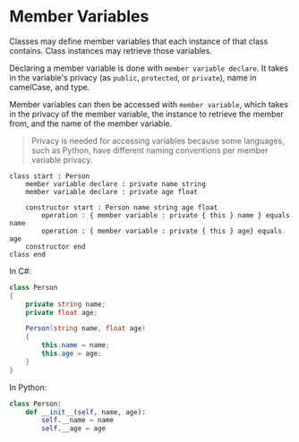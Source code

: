 # Member Variables

Classes may define member variables that each instance of that class contains.
Class instances may retrieve those variables.

Declaring a member variable is done with `member variable declare`.
It takes in the variable's privacy \(as `public`, `protected`, or `private`\), name in camelCase, and type.

Member variables can then be accessed with `member variable`, which takes in the privacy of the member variable, the instance to retrieve the member from, and the name of the member variable.

> Privacy is needed for accessing variables because some languages, such as Python, have different naming conventions per member variable privacy.

```gls
class start : Person
    member variable declare : private name string
    member variable declare : private age float

    constructor start : Person name string age float
        operation : { member variable : private { this } name } equals name
        operation : { member variable : private { this } age} equals age
    constructor end
class end
```

In C#:

```csharp
class Person
{
    private string name;
    private float age;

    Person(string name, float age)
    {
        this.name = name;
        this.age = age;
    }
}
```

In Python:

```python
class Person:
    def __init__(self, name, age):
        self.__name = name
        self.__age = age
```

